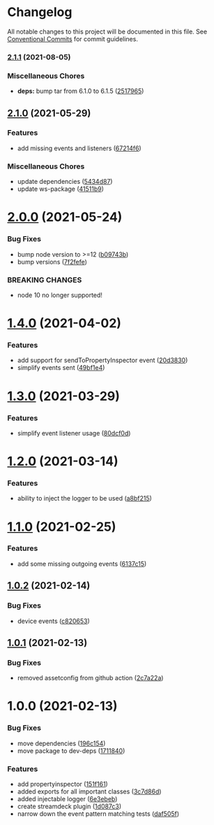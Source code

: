 # Changelog

All notable changes to this project will be documented in this file. See
[Conventional Commits](https://conventionalcommits.org) for commit guidelines.

### [2.1.1](https://github.com/rweich/streamdeck-ts/compare/v2.1.0...v2.1.1) (2021-08-05)


### Miscellaneous Chores

* **deps:** bump tar from 6.1.0 to 6.1.5 ([2517965](https://github.com/rweich/streamdeck-ts/commit/2517965395de710ebcfe07e1ac210a47e92f213a))

## [2.1.0](https://github.com/rweich/streamdeck-ts/compare/v2.0.0...v2.1.0) (2021-05-29)


### Features

* add missing events and listeners ([67214f6](https://github.com/rweich/streamdeck-ts/commit/67214f6e5650915b3a57b74215369068c7be1150))


### Miscellaneous Chores

* update dependencies ([5434d87](https://github.com/rweich/streamdeck-ts/commit/5434d8712012e0455a3477bf56914189f40f33d6))
* update ws-package ([41511b9](https://github.com/rweich/streamdeck-ts/commit/41511b9b4169d07e06a375117d55e37b3c5c54eb))

# [2.0.0](https://github.com/rweich/streamdeck-ts/compare/v1.4.0...v2.0.0) (2021-05-24)


### Bug Fixes

* bump node version to >=12 ([b09743b](https://github.com/rweich/streamdeck-ts/commit/b09743ba8b6dc9762dda124c47bbb4462ca7b994))
* bump versions ([7f2fefe](https://github.com/rweich/streamdeck-ts/commit/7f2fefe1f3250af23c183118a774d1085752e1fd))


### BREAKING CHANGES

* node 10 no longer supported!

# [1.4.0](https://github.com/rweich/streamdeck-ts/compare/v1.3.0...v1.4.0) (2021-04-02)


### Features

* add support for sendToPropertyInspector event ([20d3830](https://github.com/rweich/streamdeck-ts/commit/20d3830c6cce03f25dda84340b472a722cd93906))
* simplify events sent ([49bf1e4](https://github.com/rweich/streamdeck-ts/commit/49bf1e4f3f32803f09910455839b12a33cdf8b14))

# [1.3.0](https://github.com/rweich/streamdeck-ts/compare/v1.2.0...v1.3.0) (2021-03-29)


### Features

* simplify event listener usage ([80dcf0d](https://github.com/rweich/streamdeck-ts/commit/80dcf0ddf9593a4ac708675f98a7f2144f8798b5))

# [1.2.0](https://github.com/rweich/streamdeck-ts/compare/v1.1.0...v1.2.0) (2021-03-14)


### Features

* ability to inject the logger to be used ([a8bf215](https://github.com/rweich/streamdeck-ts/commit/a8bf215bc300162b91cb0b8f790515bd6e284ec9))

# [1.1.0](https://github.com/rweich/streamdeck-ts/compare/v1.0.2...v1.1.0) (2021-02-25)


### Features

* add some missing outgoing events ([6137c15](https://github.com/rweich/streamdeck-ts/commit/6137c155af9762525ab2e6688d46057cefb1aaf2))

## [1.0.2](https://github.com/rweich/streamdeck-ts/compare/v1.0.1...v1.0.2) (2021-02-14)


### Bug Fixes

* device events ([c820653](https://github.com/rweich/streamdeck-ts/commit/c820653e1f43f20c11ebcc695622a68aada8f652))

## [1.0.1](https://github.com/rweich/streamdeck-ts/compare/v1.0.0...v1.0.1) (2021-02-13)


### Bug Fixes

* removed assetconfig from github action ([2c7a22a](https://github.com/rweich/streamdeck-ts/commit/2c7a22a4802a083a9a98ed0a8672c347b8d7faf2))

# 1.0.0 (2021-02-13)


### Bug Fixes

* move dependencies ([196c154](https://github.com/rweich/streamdeck-ts/commit/196c154a7b5fbc37b3b39b72a24b7eef5089d2da))
* move package to dev-deps ([1711840](https://github.com/rweich/streamdeck-ts/commit/171184091ac2e29d0d48dfae8bc99b55fa0ef194))


### Features

* add propertyinspector ([151f161](https://github.com/rweich/streamdeck-ts/commit/151f16130fa88328767417fabaa128dbbd988d9b))
* added exports for all important classes ([3c7d86d](https://github.com/rweich/streamdeck-ts/commit/3c7d86d58355b18fe15f3853fae31654da29d71a))
* added injectable logger ([6e3ebeb](https://github.com/rweich/streamdeck-ts/commit/6e3ebeb37581330c64af7a5d3c4fa2096ec3ed90))
* create streamdeck plugin ([1d087c3](https://github.com/rweich/streamdeck-ts/commit/1d087c392a1028334099c0306aa4c0773126d9ad))
* narrow down the event pattern matching tests ([daf505f](https://github.com/rweich/streamdeck-ts/commit/daf505fe5e1fecac8e5bf671cb69d6252e65f5e4))
